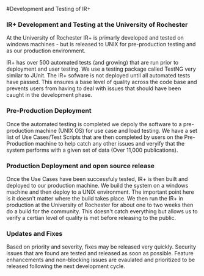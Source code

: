 #Development and Testing of IR+

### IR+  Development and Testing at the University of Rochester ###
At the University of Rochester IR+ is primarly developed and tested on windows machines - but is released to UNIX for pre-production testing and as our production environment.

IR+ has over 500 automated tests (and growing) that are run prior to deployment and user testing.  We use a testing package called TestNG very similar to JUnit.  The IR+ sofware is not deployed until all automated tests have passed.  This ensures a base level of quality across the code base and prevents users from having to deal with issues that should have been caught in the development phase.

### Pre-Production Deployment ###

Once the automated testing is completed we depoly the software to a pre-production machine (UNIX OS) for use case and load testing.  We have a set list of Use Cases/Test Scripts that are then completed by users on the Pre-Production machine to help catch any other issues and veryify that the system performs with a given set of data (Over 11,000 publications).

### Production Deployment and open source release ###

Once the Use Cases have been successfuly tested, IR+ is then built and deployed to our production machine.  We build the system on a windows machine and then deploy to a UNIX environment.  The important point here is it doesn't matter where the build takes place.  We then run the IR+ in production at the University of Rochester for about one to two weeks then do a build for the community.  This doesn't catch everything but allows us to verify a certian level of quality is met before releasing to the public.

### Updates and Fixes ###

Based on priority and severity, fixes may be released very quickly.  Security issues that are found are tested and released as soon as possible.  Feature enhancements and non-blocking issues are evaulated and prioritized to be released following the next development cycle.